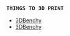 ### `THINGS TO 3D PRINT`

+ [3DBenchy](https://www.thingiverse.com/thing:763622)
+ [3DBenchy](https://www.thingiverse.com/thing:)
